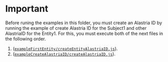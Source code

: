 # Important
Before runing the examples in this folder, you must create an Alastria ID by running the example of create Alastria ID for the Subject1 and other AlastriaID for the Entity1. For this, you must execute both of the next files in the following order.
1. ([`exampleFirstEntity/createEntityAlastriaID.js`](https://github.com/alastria/alastria-identity-example/blob/develop/exampleCreateAlastriaID/1.createEntityAlastriaID.js)).
2. ([`exampleCreateAlastriaID/createAlastriaID.js`](https://github.com/alastria/alastria-identity-example/blob/develop/exampleCreateAlastriaID/1.createAlastriaID.js)).
